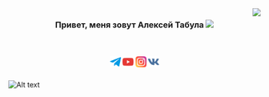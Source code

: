 <img align="right" src="https://estruyf-github.azurewebsites.net/api/VisitorHit?user=tabulaweb&repo=gtabulaweb&countColorcountColor&countColor=%237B1E7A">
<h3 align="center">
  Привет, меня зовут Алексей Табула <img src="https://raw.githubusercontent.com/MartinHeinz/MartinHeinz/master/wave.gif" width="30px">
</h3>
<br>
<h5 align="center">
  <code><a href="https://t.me/TabulaWeb" title="TabulaWeb Profile"><img width="22" src="https://github.com/TabulaWeb/tabulaweb/blob/master/image/telegram.svg"></a></code>
  <code><a href="https://www.youtube.com/channel/UC4zMqAz7VbvTxO6dXwqCGgA" title="HackerRank Profile"><img width="22" src="https://github.com/TabulaWeb/tabulaweb/blob/master/image/youtube.svg"></a></code>
  <code><a href="https://www.instagram.com/alexey_tabula/?igshid=132dyuh8jmmet" title="Stack Overflow Profile"><img width="22" src="https://github.com/TabulaWeb/tabulaweb/blob/master/image/instagram.svg"></a></code>
  <code><a href="https://vk.com/tabula98" title="Instagram Profile"><img width="22" src="https://github.com/TabulaWeb/tabulaweb/blob/master/image/vk.svg"></a></code>
</h5>

![Alt text](https://www.codewars.com/users/WebTabula/badges/large)

